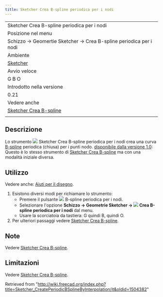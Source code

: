 ```yaml
---
title: Sketcher Crea B-spline periodica per i nodi
---
```

|  |
| --- |
| Sketcher Crea B-spline periodica per i nodi |
| Posizione nel menu |
| Schizzo → Geomertie Sketcher → Crea B-spline periodica per i nodi |
| Ambiente |
| [Sketcher](/Sketcher_Workbench/it "Sketcher Workbench/it") |
| Avvio veloce |
| G B O |
| Introdotto nella versione |
| 0.21 |
| Vedere anche |
| [Sketcher Crea B-spline](/Sketcher_CreateBSpline/it "Sketcher CreateBSpline/it") |
|  |

## Descrizione

Lo strumento ![](/images/Sketcher_CreatePeriodicBSplineByInterpolation.svg) Sketcher Crea B-spline periodica per i nodi crea una curva [B-spline](/B-Splines/it "B-Splines/it") periodica (chiusa) per i punti nodo. [disponibile dalla versione 1.0](/Release_notes_1.0/it "Release notes 1.0/it"): Questo è lo stesso strumento di [Sketcher Crea B-spline](/Sketcher_CreateBSpline/it "Sketcher CreateBSpline/it") ma con una modalità iniziale diversa.

## Utilizzo

Vedere anche: [Aiuti per il disegno](/Sketcher_Workbench/it#Drawing_aids "Sketcher Workbench/it").

1. Esistono diversi modi per richiamare lo strumento:
   * Premere il pulsante ![](/images/Sketcher_CreatePeriodicBSplineByInterpolation.svg) B-spline periodica per i nodi.
   * Selezionare l'opzione **Schizzo → Geometrie Sketcher → ![](/images/Sketcher_CreatePeriodicBSplineByInterpolation.svg) Crea B-spline periodica per i nodi** dal menu.
   * Usare la scorciatoia da tastiera: G quindi B, quindi O.
2. Per ulteriori passaggi vedere [Sketcher Crea B-spline](/Sketcher_CreateBSpline/it#Usage "Sketcher CreateBSpline/it").

## Note

Vedere [Sketcher Crea B-spline](/Sketcher_CreateBSpline#Notes/it "Sketcher CreateBSpline").

## Limitazioni

Vedere [Sketcher Crea B-spline](/Sketcher_CreateBSpline/it#Limitations "Sketcher CreateBSpline/it").

Retrieved from "<http://wiki.freecad.org/index.php?title=Sketcher_CreatePeriodicBSplineByInterpolation/it&oldid=1504382>"